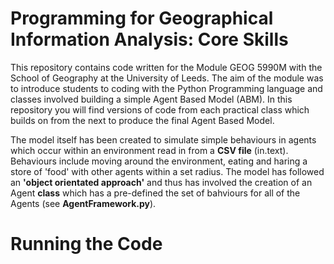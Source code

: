 # Programming for Geographical Information Analysis: Core Skills 

This repository contains code written for the Module GEOG 5990M with the School of Geography at the University of Leeds. The aim of the module was to introduce students to coding with the Python Programming language and classes involved building a simple Agent Based Model (ABM). In this repository you will find versions of code from each practical class which builds on from the next to produce the final Agent Based Model.

The model itself has been created to simulate simple behaviours in agents which occur within an environment read in from a **CSV file** (in.text). Behaviours include moving around the environment, eating and haring a store of 'food' with other agents within a set radius. The model has followed an **'object orientated approach'** and thus has involved the creation of an Agent **class** which has a pre-defined the set of bahviours for all of the Agents (see **AgentFramework.py**). 


# Running the Code 

